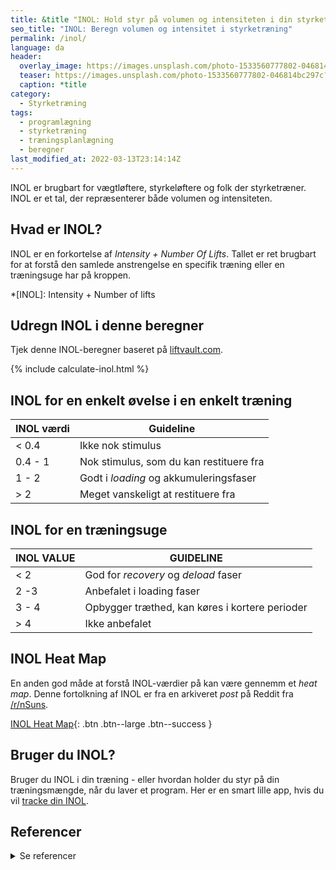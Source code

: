 ```yaml
---
title: &title "INOL: Hold styr på volumen og intensiteten i din styrketræning"
seo_title: "INOL: Beregn volumen og intensitet i styrketræning"
permalink: /inol/
language: da
header:
  overlay_image: https://images.unsplash.com/photo-1533560777802-046814bc297c?ixlib=rb-1.2.1&ixid=eyJhcHBfaWQiOjEyMDd9&auto=format&fit=crop&w=1200&q=5
  teaser: https://images.unsplash.com/photo-1533560777802-046814bc297c?ixlib=rb-1.2.1&ixid=eyJhcHBfaWQiOjEyMDd9&auto=format&fit=crop&w=400&q=5
  caption: *title
category:
  - Styrketræning
tags:
  - programlægning
  - styrketræning
  - træningsplanlægning
  - beregner
last_modified_at: 2022-03-13T23:14:14Z
---
```


INOL er brugbart for vægtløftere, styrkeløftere og folk der styrketræner. INOL er et tal, der repræsenterer både volumen og intensiteten.

## Hvad er INOL?

INOL er en forkortelse af _Intensity + Number Of Lifts_. Tallet er ret brugbart for at forstå den samlede anstrengelse en specifik træning eller en træningsuge har på kroppen.

*[INOL]: Intensity + Number of lifts

## Udregn INOL i denne beregner

Tjek denne INOL-beregner baseret på [liftvault.com](https://liftvault.com/resources/inol-calculator-tool/).

{% include calculate-inol.html %}

## INOL for en enkelt øvelse i en enkelt træning

| INOL værdi | Guideline                                     |
| ---------- | --------------------------------------------- |
| < 0.4      | Ikke nok stimulus                             |
| 0.4 - 1    | Nok stimulus, som du kan restituere fra       |
| 1 - 2      | Godt i _loading_ og akkumuleringsfaser        |
| \> 2       | Meget vanskeligt at restituere fra            |

## INOL for en træningsuge

| INOL VALUE | GUIDELINE                                             |
| ---------- | ----------------------------------------------------- |
| < 2        | God for _recovery_ og _deload_ faser                  |
| 2 -3       | Anbefalet i loading faser                             |
| 3 - 4      | Opbygger træthed, kan køres i kortere perioder        |
| \> 4       | Ikke anbefalet                                        |

## INOL Heat Map

En anden god måde at forstå INOL-værdier på kan være gennemm et _heat map_. Denne fortolkning af INOL er fra en arkiveret _post_ på Reddit fra [/r/nSuns](https://www.reddit.com/r/nSuns/comments/5w8vdo/using_inol_heat_map/).

[INOL Heat Map](https://drive.google.com/file/d/1Mr811oVpNhG4gKpmSBAtK7P8WzWqEV7e/view?usp=drivesdk){: .btn .btn--large .btn--success }

## Bruger du INOL?

Bruger du INOL i din træning - eller hvordan holder du styr på din træningsmængde, når du laver et program. Her er en smart lille app, hvis du vil [tracke din INOL](https://inol-log.web.app).

## Referencer

<details markdown="1">
  <summary>Se referencer</summary>

- [www.workoutsmart.com](https://www.workoutsmart.com/info/strength-training-like-a-scientist-with-inol-values-in-2020)
- [breakingmuscle.com](https://breakingmuscle.com/fitness/individualizing-training-structural-balance-intensity-and-autoregulation)
</details>
